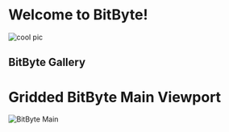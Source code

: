 # **Welcome to BitByte!**


![cool pic](https://i.imgur.com/MR8r3W6.png)


## **BitByte Gallery**



# Gridded BitByte Main Viewport
![BitByte Main](https://i.imgur.com/wRsW0ak.png)
